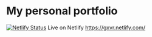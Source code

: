 # My personal portfolio

[![Netlify Status](https://api.netlify.com/api/v1/badges/844e2928-5226-4acf-8818-31ebe764d48f/deploy-status)](https://app.netlify.com/sites/gxvr/deploys)
Live on Netlify https://gxvr.netlify.com/
